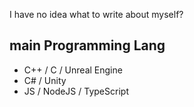 I have no idea what to write about myself?

## main Programming Lang

- C++ / C / Unreal Engine
- C# / Unity
- JS / NodeJS / TypeScript

<!---
- 👋 Hi, I’m @Sharkbyteprojects
- 👀 I’m interested in ...
- 🌱 I’m currently learning ...
- 💞️ I’m looking to collaborate on ...
- 📫 How to reach me ...
--->
<!---
Sharkbyteprojects/Sharkbyteprojects is a ✨ special ✨ repository because its `README.md` (this file) appears on your GitHub profile.
You can click the Preview link to take a look at your changes.
--->
